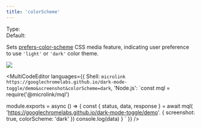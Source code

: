 ```yaml
---
title: 'colorScheme'
---
```


Type: <Type children='<string>'/><br/>
Default: <Type children='no-preference'/>

Sets [prefers-color-scheme](https://developer.mozilla.org/en-US/docs/Web/CSS/@media/prefers-color-scheme) CSS media feature, indicating user preference to use `'light'` or `'dark'` color theme.

![](https://i.imgur.com/ZnxQnkB.png)

<MultiCodeEditor languages={{
  Shell: `microlink https://googlechromelabs.github.io/dark-mode-toggle/demo&screenshot&colorScheme=dark`,
  'Node.js': `const mql = require('@microlink/mql')
 
module.exports = async () => {
  const { status, data, response } = await mql(
    'https://googlechromelabs.github.io/dark-mode-toggle/demo'. {
      screenshot: true,
      colorScheme: 'dark'
  })
  console.log(data)
}
  `
  }}
/>
